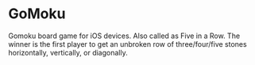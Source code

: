 # GoMoku
Gomoku board game for iOS devices. Also called as Five in a Row. 
The winner is the first player to get an unbroken row of three/four/five stones horizontally, vertically, or diagonally.
